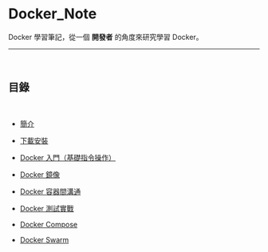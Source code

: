 # Docker_Note



Docker 學習筆記，從一個 __開發者__ 的角度來研究學習 Docker。

---

<br>


## 目錄

<br>

* [簡介](intro)

* [下載安裝](install)

* [Docker 入門（基礎指令操作）](gettingStarted)

* [Docker 鏡像](image)

* [Docker 容器間溝通](c2c)

* [Docker 測試實戰](docker_test_in_action)

* [Docker Compose](docker_compose)

* [Docker Swarm](docker_swarm)